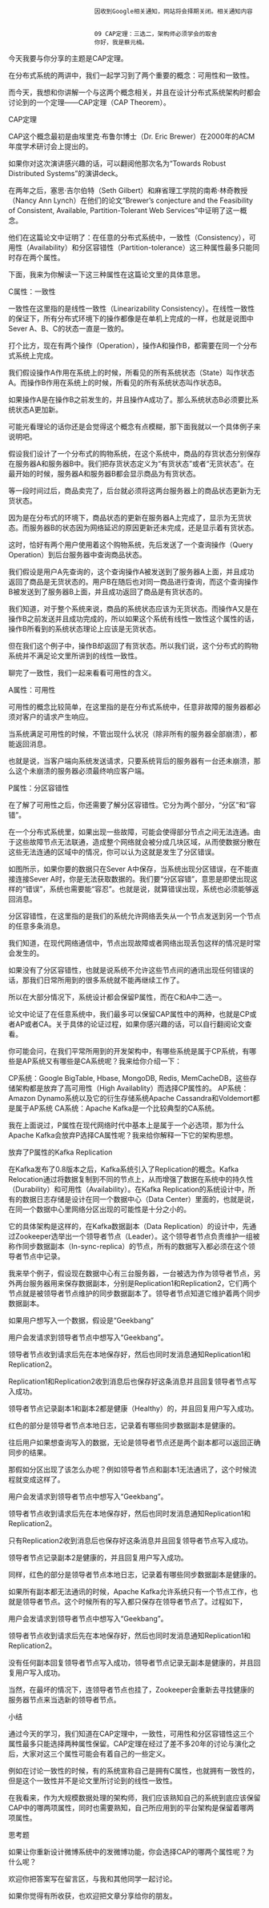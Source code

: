 
                            
                            因收到Google相关通知，网站将会择期关闭。相关通知内容
                            
                            
                            09 CAP定理：三选二，架构师必须学会的取舍
                            你好，我是蔡元楠。

今天我要与你分享的主题是CAP定理。

在分布式系统的两讲中，我们一起学习到了两个重要的概念：可用性和一致性。

而今天，我想和你讲解一个与这两个概念相关，并且在设计分布式系统架构时都会讨论到的一个定理——CAP定理（CAP Theorem）。

CAP定理

CAP这个概念最初是由埃里克·布鲁尔博士（Dr. Eric Brewer）在2000年的ACM年度学术研讨会上提出的。

如果你对这次演讲感兴趣的话，可以翻阅他那次名为“Towards Robust Distributed Systems”的演讲deck。

在两年之后，塞思·吉尔伯特（Seth Gilbert）和麻省理工学院的南希·林奇教授（Nancy Ann Lynch）在他们的论文“Brewer’s conjecture and the Feasibility of Consistent, Available, Partition-Tolerant Web Services”中证明了这一概念。



他们在这篇论文中证明了：在任意的分布式系统中，一致性（Consistency），可用性（Availability）和分区容错性（Partition-tolerance）这三种属性最多只能同时存在两个属性。

下面，我来为你解读一下这三种属性在这篇论文里的具体意思。

C属性：一致性

一致性在这里指的是线性一致性（Linearizability Consistency）。在线性一致性的保证下，所有分布式环境下的操作都像是在单机上完成的一样，也就是说图中Sever A、B、C的状态一直是一致的。



打个比方，现在有两个操作（Operation），操作A和操作B，都需要在同一个分布式系统上完成。

我们假设操作A作用在系统上的时候，所看见的所有系统状态（State）叫作状态A。而操作B作用在系统上的时候，所看见的所有系统状态叫作状态B。

如果操作A是在操作B之前发生的，并且操作A成功了。那么系统状态B必须要比系统状态A更加新。

可能光看理论的话你还是会觉得这个概念有点模糊，那下面我就以一个具体例子来说明吧。

假设我们设计了一个分布式的购物系统，在这个系统中，商品的存货状态分别保存在服务器A和服务器B中。我们把存货状态定义为“有货状态”或者“无货状态”。在最开始的时候，服务器A和服务器B都会显示商品为有货状态。



等一段时间过后，商品卖完了，后台就必须将这两台服务器上的商品状态更新为无货状态。

因为是在分布式的环境下，商品状态的更新在服务器A上完成了，显示为无货状态。而服务器B的状态因为网络延迟的原因更新还未完成，还是显示着有货状态。

这时，恰好有两个用户使用着这个购物系统，先后发送了一个查询操作（Query Operation）到后台服务器中查询商品状态。

我们假设是用户A先查询的，这个查询操作A被发送到了服务器A上面，并且成功返回了商品是无货状态的。用户B在随后也对同一商品进行查询，而这个查询操作B被发送到了服务器B上面，并且成功返回了商品是有货状态的。



我们知道，对于整个系统来说，商品的系统状态应该为无货状态。而操作A又是在操作B之前发送并且成功完成的，所以如果这个系统有线性一致性这个属性的话，操作B所看到的系统状态理论上应该是无货状态。

但在我们这个例子中，操作B却返回了有货状态。所以我们说，这个分布式的购物系统并不满足论文里所讲到的线性一致性。

聊完了一致性，我们一起来看看可用性的含义。

A属性：可用性

可用性的概念比较简单，在这里指的是在分布式系统中，任意非故障的服务器都必须对客户的请求产生响应。

当系统满足可用性的时候，不管出现什么状况（除非所有的服务器全部崩溃），都能返回消息。



也就是说，当客户端向系统发送请求，只要系统背后的服务器有一台还未崩溃，那么这个未崩溃的服务器必须最终响应客户端。

P属性：分区容错性

在了解了可用性之后，你还需要了解分区容错性。它分为两个部分，“分区”和“容错”。

在一个分布式系统里，如果出现一些故障，可能会使得部分节点之间无法连通。由于这些故障节点无法联通，造成整个网络就会被分成几块区域，从而使数据分散在这些无法连通的区域中的情况，你可以认为这就是发生了分区错误。



如图所示，如果你要的数据只在Sever A中保存，当系统出现分区错误，在不能直接连接Sever A时，你是无法获取数据的。我们要“分区容错”，意思是即使出现这样的“错误”，系统也需要能“容忍”。也就是说，就算错误出现，系统也必须能够返回消息。

分区容错性，在这里指的是我们的系统允许网络丢失从一个节点发送到另一个节点的任意多条消息。

我们知道，在现代网络通信中，节点出现故障或者网络出现丢包这样的情况是时常会发生的。

如果没有了分区容错性，也就是说系统不允许这些节点间的通讯出现任何错误的话，那我们日常所用到的很多系统就不能再继续工作了。

所以在大部分情况下，系统设计都会保留P属性，而在C和A中二选一。

论文中论证了在任意系统中，我们最多可以保留CAP属性中的两种，也就是CP或者AP或者CA。关于具体的论证过程，如果你感兴趣的话，可以自行翻阅论文查看。

你可能会问，在我们平常所用到的开发架构中，有哪些系统是属于CP系统，有哪些是AP系统又有哪些是CA系统呢？我来给你介绍一下：


CP系统：Google BigTable, Hbase, MongoDB, Redis, MemCacheDB，这些存储架构都是放弃了高可用性（High Availablity）而选择CP属性的。
AP系统：Amazon Dynamo系统以及它的衍生存储系统Apache Cassandra和Voldemort都是属于AP系统
CA系统：Apache Kafka是一个比较典型的CA系统。


我在上面说过，P属性在现代网络时代中基本上是属于一个必选项，那为什么Apache Kafka会放弃P选择CA属性呢？我来给你解释一下它的架构思想。

放弃了P属性的Kafka Replication

在Kafka发布了0.8版本之后，Kafka系统引入了Replication的概念。Kafka Relocation通过将数据复制到不同的节点上，从而增强了数据在系统中的持久性（Durability）和可用性（Availability）。在Kafka Replication的系统设计中，所有的数据日志存储是设计在同一个数据中心（Data Center）里面的，也就是说，在同一个数据中心里网络分区出现的可能性是十分之小的。

它的具体架构是这样的，在Kafka数据副本（Data Replication）的设计中，先通过Zookeeper选举出一个领导者节点（Leader）。这个领导者节点负责维护一组被称作同步数据副本（In-sync-replica）的节点，所有的数据写入都必须在这个领导者节点中记录。

我来举个例子，假设现在数据中心有三台服务器，一台被选为作为领导者节点，另外两台服务器用来保存数据副本，分别是Replication1和Replication2，它们两个节点就是被领导者节点维护的同步数据副本了。领导者节点知道它维护着两个同步数据副本。

如果用户想写入一个数据，假设是“Geekbang”


用户会发请求到领导者节点中想写入“Geekbang”。

领导者节点收到请求后先在本地保存好，然后也同时发消息通知Replication1和Replication2。

Replication1和Replication2收到消息后也保存好这条消息并且回复领导者节点写入成功。

领导者节点记录副本1和副本2都是健康（Healthy）的，并且回复用户写入成功。


红色的部分是领导者节点本地日志，记录着有哪些同步数据副本是健康的。



往后用户如果想查询写入的数据，无论是领导者节点还是两个副本都可以返回正确同步的结果。

那假如分区出现了该怎么办呢？例如领导者节点和副本1无法通讯了，这个时候流程就变成这样了。


用户会发请求到领导者节点中想写入“Geekbang”。

领导者节点收到请求后先在本地保存好，然后也同时发消息通知Replication1和Replication2。

只有Replication2收到消息后也保存好这条消息并且回复领导者节点写入成功。

领导者节点记录副本2是健康的，并且回复用户写入成功。


同样，红色的部分是领导者节点本地日志，记录着有哪些同步数据副本是健康的。



如果所有副本都无法通讯的时候，Apache Kafka允许系统只有一个节点工作，也就是领导者节点。这个时候所有的写入都只保存在领导者节点了。过程如下，


用户会发请求到领导者节点中想写入“Geekbang”。

领导者节点收到请求后先在本地保存好，然后也同时发消息通知Replication1和Replication2。

没有任何副本回复领导者节点写入成功，领导者节点记录无副本是健康的，并且回复用户写入成功。




当然，在最坏的情况下，连领导者节点也挂了，Zookeeper会重新去寻找健康的服务器节点来当选新的领导者节点。

小结

通过今天的学习，我们知道在CAP定理中，一致性，可用性和分区容错性这三个属性最多只能选择两种属性保留。CAP定理在经过了差不多20年的讨论与演化之后，大家对这三个属性可能会有着自己的一些定义。

例如在讨论一致性的时候，有的系统宣称自己是拥有C属性，也就拥有一致性的，但是这个一致性并不是论文里所讨论到的线性一致性。

在我看来，作为大规模数据处理的架构师，我们应该熟知自己的系统到底应该保留CAP中的哪两项属性，同时也需要熟知，自己所应用到的平台架构是保留着哪两项属性。

思考题

如果让你重新设计微博系统中的发微博功能，你会选择CAP的哪两个属性呢？为什么呢？

欢迎你把答案写在留言区，与我和其他同学一起讨论。

如果你觉得有所收获，也欢迎把文章分享给你的朋友。

                        
                        
                            